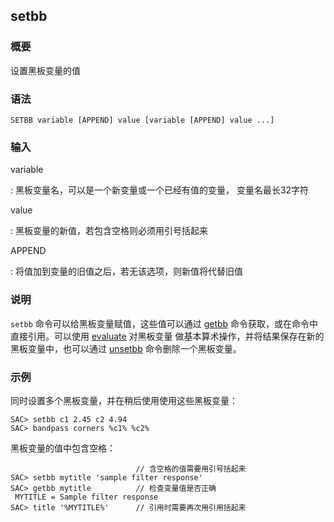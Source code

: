 ## setbb 

### 概要

设置黑板变量的值

### 语法

``` {.bash}
SETBB variable [APPEND] value [variable [APPEND] value ...]
```

### 输入

variable

:   黑板变量名，可以是一个新变量或一个已经有值的变量， 变量名最长32字符

value

:   黑板变量的新值，若包含空格则必须用引号括起来

APPEND

:   将值加到变量的旧值之后，若无该选项，则新值将代替旧值

### 说明

`setbb` 命令可以给黑板变量赋值，这些值可以通过
[getbb](/commands/getbb.md) 命令获取，或在命令中直接引用。可以使用
[evaluate](/commands/evaluate.md) 对黑板变量
做基本算术操作，并将结果保存在新的黑板变量中，也可以通过
[unsetbb](/commands/unsetbb.md) 命令删除一个黑板变量。

### 示例

同时设置多个黑板变量，并在稍后使用使用这些黑板变量：

``` {.bash}
SAC> setbb c1 2.45 c2 4.94
SAC> bandpass corners %c1% %c2%
```

黑板变量的值中包含空格：

``` {.bash}
                            // 含空格的值需要用引号括起来
SAC> setbb mytitle 'sample filter response'
SAC> getbb mytitle          // 检查变量值是否正确
 MYTITLE = Sample filter response
SAC> title '%MYTITLE%'      // 引用时需要再次用引用括起来
```
